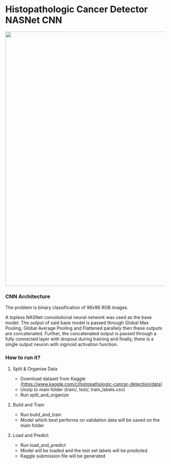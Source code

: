 # Histopathologic Cancer Detector NASNet CNN

<p align="left">
 <img src="https://i.imgur.com/5U5E8tB.jpg" width=800>
</p>

### CNN Architecture
The problem is binary classification of 96x96 RGB images.

A topless NASNet convolutional neural network was used as the base model. The output of said base model is passed through Global Max Pooling, Global Average Pooling and Flattened parallely then these outputs are concatenated. Further, the concatenated output is passed through a fully connected layer with dropout during training and finally, there is a single output neuron with sigmoid activation function.



### How to run it?

1. Split & Organise Data
   - Download dataset from Kaggle (https://www.kaggle.com/c/histopathologic-cancer-detection/data)
   - Unzip to main folder (train/, test/, train_labels.csv)
   - Run split_and_organize
   
2. Build and Train
   - Run build_and_train
   - Model which best performs on validation data will be saved on the main folder
   
3. Load and Predict
   - Run load_and_predict
   - Model will be loaded and the test set labels will be predicted
   - Kaggle submission file will be generated
